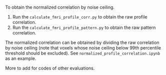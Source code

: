 To obtain the normalized correlation by noise ceiling.  

1. Run the `calculate_fmri_profile_corr.py` to obtain the raw profile correlation.  
2. Run the `calculate_fmri_profile_pattern.py` to obtain the raw pattern correlation.  

The normalized correlation can be obtained by dividing the raw correlation by noise ceiling (note that voxels whose noise ceiling below 99th percentile threshold should be excluded). See `normalized_profile_correlation.ipynb` as an example.  

More to add for codes of other evaluations.
